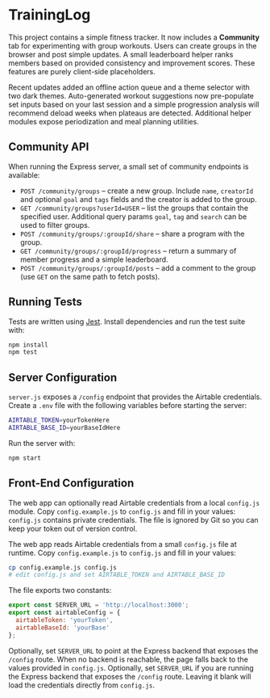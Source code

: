 # TrainingLog

This project contains a simple fitness tracker.
It now includes a **Community** tab for experimenting with group
workouts. Users can create groups in the browser and post simple
updates. A small leaderboard helper ranks members based on provided
consistency and improvement scores. These features are purely
client-side placeholders.

Recent updates added an offline action queue and a theme selector with
two dark themes. Auto-generated workout suggestions now pre-populate set
inputs based on your last session and a simple progression analysis will
recommend deload weeks when plateaus are detected. Additional helper
modules expose periodization and meal planning utilities.

## Community API

When running the Express server, a small set of community endpoints is
available:

- `POST /community/groups` – create a new group. Include `name`,
  `creatorId` and optional `goal` and `tags` fields and the creator is added
  to the group.
- `GET /community/groups?userId=USER` – list the groups that contain the
  specified user. Additional query params `goal`, `tag` and `search` can be
  used to filter groups.
- `POST /community/groups/:groupId/share` – share a program with the
  group.
- `GET /community/groups/:groupId/progress` – return a summary of member
  progress and a simple leaderboard.
- `POST /community/groups/:groupId/posts` – add a comment to the group
  (use `GET` on the same path to fetch posts).

## Running Tests

Tests are written using [Jest](https://jestjs.io/). Install dependencies and run the test suite with:

```bash
npm install
npm test
```

## Server Configuration

`server.js` exposes a `/config` endpoint that provides the Airtable credentials. Create a `.env` file with the following variables before starting the server:

```bash
AIRTABLE_TOKEN=yourTokenHere
AIRTABLE_BASE_ID=yourBaseIdHere
```

Run the server with:

```bash
npm start
```

## Front-End Configuration

The web app can optionally read Airtable credentials from a local
`config.js` module. Copy `config.example.js` to `config.js` and fill in your
values:
`config.js` contains private credentials. The file is ignored by Git so you
can keep your token out of version control.

The web app reads Airtable credentials from a small `config.js` file at
runtime. Copy `config.example.js` to `config.js` and fill in your values:

```bash
cp config.example.js config.js
# edit config.js and set AIRTABLE_TOKEN and AIRTABLE_BASE_ID
```

The file exports two constants:

```javascript
export const SERVER_URL = 'http://localhost:3000';
export const airtableConfig = {
  airtableToken: 'yourToken',
  airtableBaseId: 'yourBase'
};
```

Optionally, set `SERVER_URL` to point at the Express backend that exposes the
`/config` route. When no backend is reachable, the page falls back to the
values provided in `config.js`.
Optionally, set `SERVER_URL` if you are running the Express backend that
exposes the `/config` route. Leaving it blank will load the credentials directly
from `config.js`.

